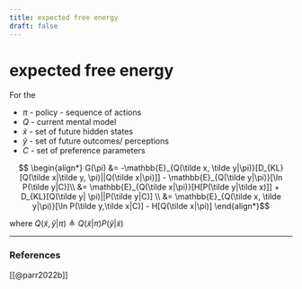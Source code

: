 ```yaml
---
title: expected free energy
draft: false
---
```

# expected free energy
For the 
- $\pi$ - policy - sequence of actions
- $Q$ - current mental model
- $\tilde x$ - set of future hidden states 
- $\tilde y$ - set of future outcomes/ perceptions
- $C$ - set of preference parameters

$$ \begin{align*}
	G(\pi) &= -\mathbb{E}_{Q(\tilde x, \tilde y|\pi)}[D_{KL}[Q(\tilde x|\tilde y, \pi)||Q(\tilde x|\pi)]] - \mathbb{E}_{Q(\tilde y|\pi)}[\ln P(\tilde y|C)]\\
 &= \mathbb{E}_{Q(\tilde x|\pi)}[H[P(\tilde y|\tilde x)]] + D_{KL}[Q(\tilde y| \pi)||P(\tilde y|C)] \\
 &= \mathbb{E}_{Q(\tilde x, \tilde y|\pi)}[\ln P(\tilde y,\tilde x|C)] - H[Q(\tilde x|\pi)]
\end{align*}$$

where $Q(\tilde x, \tilde y|\pi) \triangleq Q(\tilde x|\pi)P(\tilde y| \tilde x)$ 

---
### References
[[@parr2022b]]